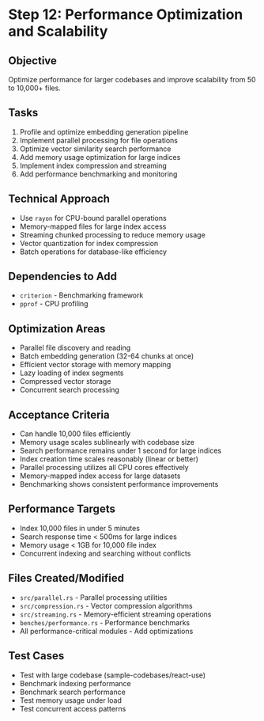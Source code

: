# Step 12: Performance Optimization and Scalability

## Objective

Optimize performance for larger codebases and improve scalability from 50 to 10,000+ files.

## Tasks

1. Profile and optimize embedding generation pipeline
2. Implement parallel processing for file operations
3. Optimize vector similarity search performance
4. Add memory usage optimization for large indices
5. Implement index compression and streaming
6. Add performance benchmarking and monitoring

## Technical Approach

- Use `rayon` for CPU-bound parallel operations
- Memory-mapped files for large index access
- Streaming chunked processing to reduce memory usage
- Vector quantization for index compression
- Batch operations for database-like efficiency

## Dependencies to Add

- `criterion` - Benchmarking framework
- `pprof` - CPU profiling

## Optimization Areas

- Parallel file discovery and reading
- Batch embedding generation (32-64 chunks at once)
- Efficient vector storage with memory mapping
- Lazy loading of index segments
- Compressed vector storage
- Concurrent search processing

## Acceptance Criteria

- Can handle 10,000 files efficiently
- Memory usage scales sublinearly with codebase size
- Search performance remains under 1 second for large indices
- Index creation time scales reasonably (linear or better)
- Parallel processing utilizes all CPU cores effectively
- Memory-mapped index access for large datasets
- Benchmarking shows consistent performance improvements

## Performance Targets

- Index 10,000 files in under 5 minutes
- Search response time < 500ms for large indices
- Memory usage < 1GB for 10,000 file index
- Concurrent indexing and searching without conflicts

## Files Created/Modified

- `src/parallel.rs` - Parallel processing utilities
- `src/compression.rs` - Vector compression algorithms
- `src/streaming.rs` - Memory-efficient streaming operations
- `benches/performance.rs` - Performance benchmarks
- All performance-critical modules - Add optimizations

## Test Cases

- Test with large codebase (sample-codebases/react-use)
- Benchmark indexing performance
- Benchmark search performance
- Test memory usage under load
- Test concurrent access patterns
